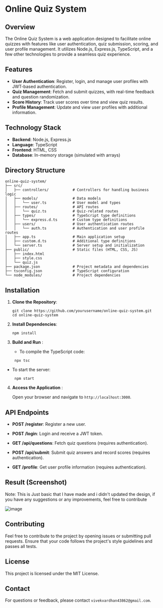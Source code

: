# Online Quiz System

## Overview

The Online Quiz System is a web application designed to facilitate online quizzes with features like user authentication, quiz submission, scoring, and user profile management. It utilizes Node.js, Express.js, TypeScript, and a few other technologies to provide a seamless quiz experience.

## Features

- **User Authentication**: Register, login, and manage user profiles with JWT-based authentication.
- **Quiz Management**: Fetch and submit quizzes, with real-time feedback and question randomization.
- **Score History**: Track user scores over time and view quiz results.
- **Profile Management**: Update and view user profiles with additional information.

## Technology Stack

- **Backend**: Node.js, Express.js
- **Language**: TypeScript
- **Frontend**: HTML, CSS
- **Database**: In-memory storage (simulated with arrays)

## Directory Structure
```
online-quiz-system/
├── src/
│   ├── controllers/           # Controllers for handling business logic
│   ├── models/                # Data models
│   │   └── user.ts            # User model and types
│   ├── routes/                # API routes
│   │   └── quiz.ts            # Quiz-related routes
│   ├── types/                 # TypeScript type definitions
│   │   └── express.d.ts       # Custom type definitions
│   ├── users/                 # User authentication routes
│   │   └── auth.ts            # Authentication and user profile routes
│   ├── app.ts                 # Main application setup
│   ├── custom.d.ts            # Additional type definitions
│   └── server.ts              # Server setup and initialization
├── public/                    # Static files (HTML, CSS, JS)
│   ├── index.html
│   ├── style.css
│   └── quiz.js
├── package.json               # Project metadata and dependencies
├── tsconfig.json              # TypeScript configuration
└── node_modules/              # Project dependencies
```

## Installation

1. **Clone the Repository**:

   ```
   git clone https://github.com/yourusername/online-quiz-system.git
   cd online-quiz-system
   ```

2. **Install Dependencies**:

   ```
   npm install
   ```

3. **Build and Run** :

   - To compile the TypeScript code:

   ```
    npx tsc
   ```
 
 - To start the server:

   ```
    npm start
   ```

4. **Access the Application** :

   Open your browser and navigate to ```http://localhost:3000```.

## API Endpoints

- **POST /register**: Register a new user.

- **POST /login**: Login and receive a JWT token.

- **GET /api/questions**: Fetch quiz questions (requires authentication).

- **POST /api/submit**: Submit quiz answers and record scores (requires authentication).

- **GET /profile**: Get user profile information (requires authentication).

## Result (Screenshot)

Note: This is Just basic that I have made and i didn't updated the design, if you have any suggestions or any improvements, feel free to contribute

![image](https://github.com/user-attachments/assets/56ab52ac-3bb6-4736-bbd6-dcc79ff5f7a5)

## Contributing

Feel free to contribute to the project by opening issues or submitting pull requests. Ensure that your code follows the project's style guidelines and passes all tests.

## License

This project is licensed under the MIT License.

## Contact

For questions or feedback, please contact ```vivekvardhan43862@gmail.com```.
